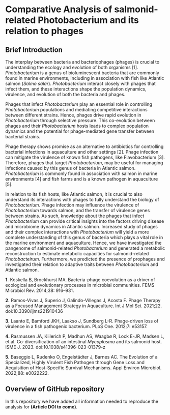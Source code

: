# Comparative Analysis of salmonid-related Photobacterium and its relation to phages

## Brief Introduction
The interplay between bacteria and bacteriophages (phages) is crucial to understanding the ecology and evolution of both organisms [1]. *Photobacterium* is a genus of bioluminescent bacteria that are commonly found in marine environments, including in association with fish like Atlantic salmon (*Salmo salar*). *Photobacterium* interact closely with phages that infect them, and these interactions shape the population dynamics, virulence, and evolution of both the bacteria and phages.

Phages that infect *Photobacterium* play an essential role in controlling *Photobacterium* populations and mediating competitive interactions between different strains. Hence, phages drive rapid evolution in *Photobacterium* through selective pressure. This co-evolution between phages and their *Photobacterium* hosts leads to complex population dynamics and the potential for phage-mediated gene transfer between bacterial strains.

Phage therapy shows promise as an alternative to antibiotics for controlling bacterial infections in aquaculture and other settings [2]. Phage infection can mitigate the virulence of known fish pathogens, like Flavobacterium [3]. Therefore, phages that target *Photobacterium*, may be useful for managing infections caused by this genus of bacteria in Atlantic salmon. *Photobacterium* is commonly found in association with salmon in marine environments [4] and fish farms and is a known pathogen in aquaculture [5]. 

In relation to its fish hosts, like Atlantic salmon, it is crucial to also understand its interactions with phages to fully understand the biology of *Photobacterium*. Phage infection may influence the virulence of *Photobacterium* towards salmon, and the transfer of virulence genes between strains. As such, knowledge about the phages that infect *Photobacterium* can provide critical insights into the factors driving disease and microbiome dynamics in Atlantic salmon. Increased study of phages and their complex interactions with *Photobacterium* will yield a more complete understanding of this genus of bacteria which plays a vital role in the marine environment and aquaculture. Hence, we have investigated the pangenome of salmonid-related *Photobacterium* and generated a metabolic reconstruction to estimate metabolic capacities for salmonid-related *Photobacteirum*. Furthermore, we predicted the presence of prophages and investigated their relation to adaptive traits between *Photobacterium* and Atlantic salmon. 

**1.** 	Koskella B, Brockhurst MA. Bacteria-phage coevolution as a driver of ecological and evolutionary processes in microbial communities. FEMS Microbiol Rev. 2014;38: 916–931.

**2.** 	Ramos-Vivas J, Superio J, Galindo-Villegas J, Acosta F. Phage Therapy as a Focused Management Strategy in Aquaculture. Int J Mol Sci. 2021;22. doi:10.3390/ijms221910436

**3.** 	Laanto E, Bamford JKH, Laakso J, Sundberg L-R. Phage-driven loss of virulence in a fish pathogenic bacterium. PLoS One. 2012;7: e53157.

**4.** 	Rasmussen JA, Kiilerich P, Madhun AS, Waagbø R, Lock E-JR, Madsen L, et al. Co-diversification of an intestinal *Mycoplasma* and its salmonid host. ISME J. 2023. doi:10.1038/s41396-023-01379-z

**5.** 	Baseggio L, Rudenko O, Engelstädter J, Barnes AC. The Evolution of a Specialized, Highly Virulent Fish Pathogen through Gene Loss and Acquisition of Host-Specific Survival Mechanisms. Appl Environ Microbiol. 2022;88: e0022222.

## Overview of GitHub repository

In this repository we have added all information needed to reproduce the analysis for **(Article DOI to come)**.


